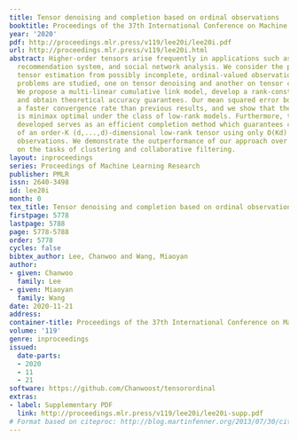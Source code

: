 ```yaml
---
title: Tensor denoising and completion based on ordinal observations
booktitle: Proceedings of the 37th International Conference on Machine Learning
year: '2020'
pdf: http://proceedings.mlr.press/v119/lee20i/lee20i.pdf
url: http://proceedings.mlr.press/v119/lee20i.html
abstract: Higher-order tensors arise frequently in applications such as neuroimaging,
  recommendation system, and social network analysis. We consider the problem of low-rank
  tensor estimation from possibly incomplete, ordinal-valued observations. Two related
  problems are studied, one on tensor denoising and another on tensor completion.
  We propose a multi-linear cumulative link model, develop a rank-constrained M-estimator,
  and obtain theoretical accuracy guarantees. Our mean squared error bound enjoys
  a faster convergence rate than previous results, and we show that the proposed estimator
  is minimax optimal under the class of low-rank models. Furthermore, the procedure
  developed serves as an efficient completion method which guarantees consistent recovery
  of an order-K (d,...,d)-dimensional low-rank tensor using only O(Kd) noisy, quantized
  observations. We demonstrate the outperformance of our approach over previous methods
  on the tasks of clustering and collaborative filtering.
layout: inproceedings
series: Proceedings of Machine Learning Research
publisher: PMLR
issn: 2640-3498
id: lee20i
month: 0
tex_title: Tensor denoising and completion based on ordinal observations
firstpage: 5778
lastpage: 5788
page: 5778-5788
order: 5778
cycles: false
bibtex_author: Lee, Chanwoo and Wang, Miaoyan
author:
- given: Chanwoo
  family: Lee
- given: Miaoyan
  family: Wang
date: 2020-11-21
address: 
container-title: Proceedings of the 37th International Conference on Machine Learning
volume: '119'
genre: inproceedings
issued:
  date-parts:
  - 2020
  - 11
  - 21
software: https://github.com/Chanwoost/tensorordinal
extras:
- label: Supplementary PDF
  link: http://proceedings.mlr.press/v119/lee20i/lee20i-supp.pdf
# Format based on citeproc: http://blog.martinfenner.org/2013/07/30/citeproc-yaml-for-bibliographies/
---
```

